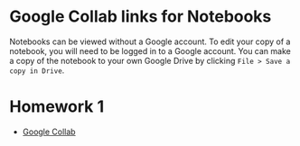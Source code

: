# Google Collab links for Notebooks

Notebooks can be viewed without a Google account. To edit your copy of a notebook, you will need to be logged in to a Google account. You can make a copy of the notebook to your own Google Drive by clicking `File > Save a copy in Drive`.

# Homework 1

- [Google Collab](https://colab.research.google.com/github/johnarban/collab_notebooks/blob/main/HW_1.ipynb)